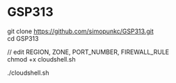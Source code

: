 # GSP313  

git clone https://github.com/simopunkc/GSP313.git  
cd GSP313  

// edit REGION, ZONE, PORT_NUMBER, FIREWALL_RULE  
chmod +x cloudshell.sh  

./cloudshell.sh
